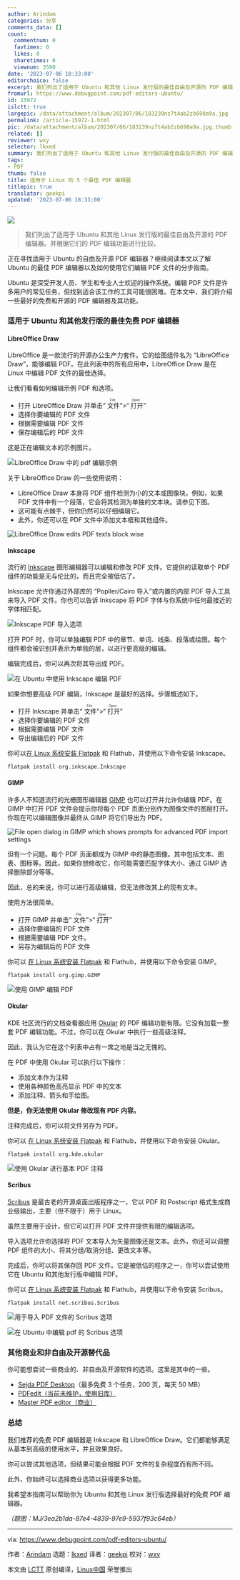 ```yaml
---
author: Arindam
categories: 分享
comments_data: []
count:
  commentnum: 0
  favtimes: 0
  likes: 0
  sharetimes: 0
  viewnum: 3590
date: '2023-07-06 18:33:00'
editorchoice: false
excerpt: 我们列出了适用于 Ubuntu 和其他 Linux 发行版的最佳自由及开源的 PDF 编辑器。并根据它们的 PDF 编辑功能进行比较。
fromurl: https://www.debugpoint.com/pdf-editors-ubuntu/
id: 15972
islctt: true
largepic: /data/attachment/album/202307/06/183239nz7t4ab2zb690a9a.jpg
permalink: /article-15972-1.html
pic: /data/attachment/album/202307/06/183239nz7t4ab2zb690a9a.jpg.thumb.jpg
related: []
reviewer: wxy
selector: lkxed
summary: 我们列出了适用于 Ubuntu 和其他 Linux 发行版的最佳自由及开源的 PDF 编辑器。并根据它们的 PDF 编辑功能进行比较。
tags:
- PDF
thumb: false
title: 适用于 Linux 的 5 个最佳 PDF 编辑器
titlepic: true
translator: geekpi
updated: '2023-07-06 18:33:00'
---
```


![](/data/attachment/album/202307/06/183239nz7t4ab2zb690a9a.jpg)



> 
> 我们列出了适用于 Ubuntu 和其他 Linux 发行版的最佳自由及开源的 PDF 编辑器。并根据它们的 PDF 编辑功能进行比较。
> 
> 
> 


正在寻找适用于 Ubuntu 的自由及开源 PDF 编辑器？继续阅读本文以了解 Ubuntu 的最佳 PDF 编辑器以及如何使用它们编辑 PDF 文件的分步指南。


Ubuntu 是深受开发人员、学生和专业人士欢迎的操作系统。编辑 PDF 文件是许多用户的常见任务，但找到适合该工作的工具可能很困难。在本文中，我们将介绍一些最好的免费和开源的 PDF 编辑器及其功能。


### 适用于 Ubuntu 和其他发行版的最佳免费 PDF 编辑器


#### LibreOffice Draw


LibreOffice 是一款流行的开源办公生产力套件。它的绘图组件名为 “LibreOffice Draw”，能够编辑 PDF。在此列表中的所有应用中，LibreOffice Draw 是在 Linux 中编辑 PDF 文件的最佳选择。


让我们看看如何编辑示例 PDF 和选项。


* 打开 LibreOffice Draw 并单击“<ruby> 文件 <rt>  File </rt></ruby>”>“<ruby> 打开 <rt>  Open </rt></ruby>”
* 选择你要编辑的 PDF 文件
* 根据需要编辑 PDF 文件
* 保存编辑后的 PDF 文件


这是正在编辑文本的示例图片。


![LibreOffice Draw 中的 pdf 编辑示例](/data/attachment/album/202307/06/183516u4ns9s7xk026947t.jpg)


关于 LibreOffice Draw 的一些使用说明：


* LibreOffice Draw 本身将 PDF 组件检测为小的文本或图像块。例如，如果 PDF 文件中有一个段落，它会将其检测为单独的文本块。请参见下图。
* 这可能有点棘手，但你仍然可以仔细编辑它。
* 此外，你还可以在 PDF 文件中添加文本框和其他组件。


![LibreOffice Draw edits PDF texts block wise](/data/attachment/album/202307/06/183538ebls6azbzzaw21t5.jpg)


#### Inkscape


流行的 [Inkscape](https://inkscape.org/) 图形编辑器可以编辑和修改 PDF 文件。它提供的读取单个 PDF 组件的功能是无与伦比的，而且完全被低估了。


Inkscape 允许你通过外部库的 “Popller/Cairo 导入”或内置的内部 PDF 导入工具来导入 PDF 文件。你也可以告诉 Inkscape 将 PDF 字体与你系统中任何最接近的字体相匹配。


![Inkscape PDF 导入选项](/data/attachment/album/202307/06/183548bjpkkttjkxpepjxx.jpg)


打开 PDF 时，你可以单独编辑 PDF 中的章节、单词、线条、段落或绘图。每个组件都会被识别并表示为单独的层，以进行更高级的编辑。


编辑完成后，你可以再次将其导出成 PDF。


![在 Ubuntu 中使用 Inkscape 编辑 PDF](/data/attachment/album/202307/06/183559kldvk0lralddttt7.jpg)


如果你想要高级 PDF 编辑，Inkscape 是最好的选择。步骤概述如下。


* 打开 Inkscape 并单击“<ruby> 文件 <rt>  File </rt></ruby>”>“<ruby> 打开 <rt>  Open </rt></ruby>”
* 选择你要编辑的 PDF 文件
* 根据需要编辑 PDF 文件
* 导出编辑后的 PDF 文件


你可以[在 Linux 系统安装 Flatpak](https://www.debugpoint.com/how-to-install-flatpak-apps-ubuntu-linux/) 和 Flathub，并使用以下命令安装 Inkscape。



```
flatpak install org.inkscape.Inkscape

```

#### GIMP


许多人不知道流行的光栅图形编辑器 [GIMP](https://www.gimp.org/) 也可以打开并允许你编辑 PDF。在 GIMP 中打开 PDF 文件会提示你将每个 PDF 页面分别作为图像文件的图层打开。你现在可以编辑图像并最终从 GIMP 将它们导出为 PDF。


![File open dialog in GIMP which shows prompts for advanced PDF import settings](/data/attachment/album/202307/06/183623unneakhswt6hhkar.jpg)


但有一个问题。每个 PDF 页面都成为 GIMP 中的静态图像。其中包括文本、图表、图标等。因此，如果你想修改它，你可能需要匹配字体大小、通过 GIMP 选择删除部分等等。


因此，总的来说，你可以进行高级编辑，但无法修改其上的现有文本。


使用方法很简单。


* 打开 GIMP 并单击“<ruby> 文件 <rt>  File </rt></ruby>”>“<ruby> 打开 <rt>  Open </rt></ruby>”
* 选择你要编辑的 PDF 文件
* 根据需要编辑 PDF 文件。
* 另存为编辑后的 PDF 文件


你可以 [在 Linux 系统安装 Flatpak](https://www.debugpoint.com/how-to-install-flatpak-apps-ubuntu-linux/) 和 Flathub，并使用以下命令安装 GIMP。



```
flatpak install org.gimp.GIMP

```

![使用 GIMP 编辑 PDF](/data/attachment/album/202307/06/183641x510obvdttn8nspc.jpg)


#### Okular


KDE 社区流行的文档查看器应用 [Okular](https://okular.kde.org/) 的 PDF 编辑功能有限。它没有加载一整套 PDF 编辑功能。不过，你可以在 Okular 中执行一些高级注释。


因此，我认为它在这个列表中占有一席之地是当之无愧的。


在 PDF 中使用 Okular 可以执行以下操作：


* 添加文本作为注释
* 使用各种颜色高亮显示 PDF 中的文本
* 添加注释、箭头和手绘图。


**但是，你无法使用 Okular 修改现有 PDF 内容。**


注释完成后，你可以将文件另存为 PDF。


你可以 [在 Linux 系统安装 Flatpak](https://www.debugpoint.com/how-to-install-flatpak-apps-ubuntu-linux/) 和 Flathub，并使用以下命令安装 Okular。



```
flatpak install org.kde.okular

```

![使用 Okular 进行基本 PDF 注释](/data/attachment/album/202307/06/183652v9u7i61x391mkiak.jpg)


#### Scribus


[Scribus](http://www.scribus.net/) 是最古老的开源桌面出版程序之一，它以 PDF 和 Postscript 格式生成商业级输出，主要（但不限于）用于 Linux。


虽然主要用于设计，但它可以打开 PDF 文件并提供有限的编辑选项。


导入选项允许你选择将 PDF 文本导入为矢量图像还是文本。此外，你还可以调整 PDF 组件的大小、将其分组/取消分组、更改文本等。


完成后，你可以将其保存回 PDF 文件。它是被低估的程序之一，你可以尝试使用它在 Ubuntu 和其他发行版中编辑 PDF。


你可以 [在 Linux 系统安装 Flatpak](https://www.debugpoint.com/how-to-install-flatpak-apps-ubuntu-linux/) 和 Flathub，并使用以下命令安装 Scribus。



```
flatpak install net.scribus.Scribus

```

![用于导入 PDF 文件的 Scribus 选项](/data/attachment/album/202307/06/183700fq6pnx58nn9ifm48.jpg)


![在 Ubuntu 中编辑 pdf 的 Scribus 选项](/data/attachment/album/202307/06/183708s01yukllzcommzll.jpg)


### 其他商业和非自由及开源替代品


你可能想尝试一些商业的、非自由及开源软件的选项。这里是其中的一些。


* [Sejda PDF Desktop](https://www.sejda.com/desktop)（最多免费 3 个任务，200 页，每天 50 MB）
* [PDFedit（当前未维护，使用旧库）](https://sourceforge.net/projects/pdfedit/)
* [Master PDF editor（商业）](https://code-industry.net/masterpdfeditor/)


### 总结


我们推荐的免费 PDF 编辑器是 Inkscape 和 LibreOffice Draw。它们都能够满足从基本到高级的使用水平，并且效果良好。


你可以尝试其他选项，但结果可能会根据 PDF 文件的复杂程度而有所不同。


此外，你始终可以选择商业选项以获得更多功能。


我希望本指南可以帮助你为 Ubuntu 和其他 Linux 发行版选择最好的免费 PDF 编辑器。


*（题图：MJ/3ea2b1da-87e4-4839-97e9-5937f93c64eb）*




---


via: <https://www.debugpoint.com/pdf-editors-ubuntu/>


作者：[Arindam](https://www.debugpoint.com/author/admin1/) 选题：[lkxed](https://github.com/lkxed/) 译者：[geekpi](https://github.com/geekpi) 校对：[wxy](https://github.com/wxy)


本文由 [LCTT](https://github.com/LCTT/TranslateProject) 原创编译，[Linux中国](https://linux.cn/) 荣誉推出